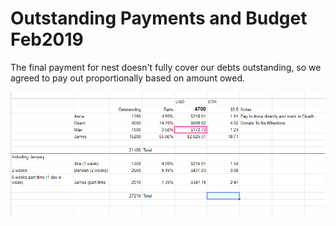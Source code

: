# Outstanding Payments and Budget Feb2019

The final payment for nest doesn't fully cover our debts outstanding, so we agreed to pay out proportionally based on amount owed.

![](../../.gitbook/assets/image%20%2813%29.png)

